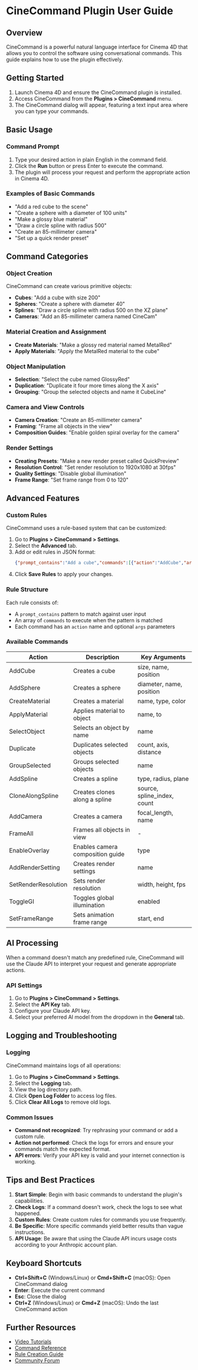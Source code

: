 # CineCommand Plugin User Guide

## Overview

CineCommand is a powerful natural language interface for Cinema 4D that allows you to control the software using conversational commands. This guide explains how to use the plugin effectively.

## Getting Started

1. Launch Cinema 4D and ensure the CineCommand plugin is installed.
2. Access CineCommand from the **Plugins > CineCommand** menu.
3. The CineCommand dialog will appear, featuring a text input area where you can type your commands.

## Basic Usage

### Command Prompt

1. Type your desired action in plain English in the command field.
2. Click the **Run** button or press Enter to execute the command.
3. The plugin will process your request and perform the appropriate action in Cinema 4D.

### Examples of Basic Commands

- "Add a red cube to the scene"
- "Create a sphere with a diameter of 100 units"
- "Make a glossy blue material"
- "Draw a circle spline with radius 500"
- "Create an 85-millimeter camera"
- "Set up a quick render preset"

## Command Categories

### Object Creation

CineCommand can create various primitive objects:

- **Cubes**: "Add a cube with size 200"
- **Spheres**: "Create a sphere with diameter 40"
- **Splines**: "Draw a circle spline with radius 500 on the XZ plane"
- **Cameras**: "Add an 85-millimeter camera named CineCam"

### Material Creation and Assignment

- **Create Materials**: "Make a glossy red material named MetalRed"
- **Apply Materials**: "Apply the MetalRed material to the cube"

### Object Manipulation

- **Selection**: "Select the cube named GlossyRed"
- **Duplication**: "Duplicate it four more times along the X axis"
- **Grouping**: "Group the selected objects and name it CubeLine"

### Camera and View Controls

- **Camera Creation**: "Create an 85-millimeter camera"
- **Framing**: "Frame all objects in the view"
- **Composition Guides**: "Enable golden spiral overlay for the camera"

### Render Settings

- **Creating Presets**: "Make a new render preset called QuickPreview"
- **Resolution Control**: "Set render resolution to 1920x1080 at 30fps"
- **Quality Settings**: "Disable global illumination"
- **Frame Range**: "Set frame range from 0 to 120"

## Advanced Features

### Custom Rules

CineCommand uses a rule-based system that can be customized:

1. Go to **Plugins > CineCommand > Settings**.
2. Select the **Advanced** tab.
3. Add or edit rules in JSON format:
   ```json
   {"prompt_contains":"Add a cube","commands":[{"action":"AddCube","args":{"size":200,"name":"GlossyRed","position":[0,0,0]}},{"action":"CreateMaterial","args":{"name":"GlossyRed","type":"glossy","color":[1,0,0]}}]}
   ```
4. Click **Save Rules** to apply your changes.

### Rule Structure

Each rule consists of:
- A `prompt_contains` pattern to match against user input
- An array of `commands` to execute when the pattern is matched
- Each command has an `action` name and optional `args` parameters

### Available Commands

| Action | Description | Key Arguments |
|--------|-------------|--------------|
| AddCube | Creates a cube | size, name, position |
| AddSphere | Creates a sphere | diameter, name, position |
| CreateMaterial | Creates a material | name, type, color |
| ApplyMaterial | Applies material to object | name, to |
| SelectObject | Selects an object by name | name |
| Duplicate | Duplicates selected objects | count, axis, distance |
| GroupSelected | Groups selected objects | name |
| AddSpline | Creates a spline | type, radius, plane |
| CloneAlongSpline | Creates clones along a spline | source, spline_index, count |
| AddCamera | Creates a camera | focal_length, name |
| FrameAll | Frames all objects in view | - |
| EnableOverlay | Enables camera composition guide | type |
| AddRenderSetting | Creates render settings | name |
| SetRenderResolution | Sets render resolution | width, height, fps |
| ToggleGI | Toggles global illumination | enabled |
| SetFrameRange | Sets animation frame range | start, end |

## AI Processing

When a command doesn't match any predefined rule, CineCommand will use the Claude API to interpret your request and generate appropriate actions.

### API Settings

1. Go to **Plugins > CineCommand > Settings**.
2. Select the **API Key** tab.
3. Configure your Claude API key.
4. Select your preferred AI model from the dropdown in the **General** tab.

## Logging and Troubleshooting

### Logging

CineCommand maintains logs of all operations:

1. Go to **Plugins > CineCommand > Settings**.
2. Select the **Logging** tab.
3. View the log directory path.
4. Click **Open Log Folder** to access log files.
5. Click **Clear All Logs** to remove old logs.

### Common Issues

- **Command not recognized**: Try rephrasing your command or add a custom rule.
- **Action not performed**: Check the logs for errors and ensure your commands match the expected format.
- **API errors**: Verify your API key is valid and your internet connection is working.

## Tips and Best Practices

1. **Start Simple**: Begin with basic commands to understand the plugin's capabilities.
2. **Check Logs**: If a command doesn't work, check the logs to see what happened.
3. **Custom Rules**: Create custom rules for commands you use frequently.
4. **Be Specific**: More specific commands yield better results than vague instructions.
5. **API Usage**: Be aware that using the Claude API incurs usage costs according to your Anthropic account plan.

## Keyboard Shortcuts

- **Ctrl+Shift+C** (Windows/Linux) or **Cmd+Shift+C** (macOS): Open CineCommand dialog
- **Enter**: Execute the current command
- **Esc**: Close the dialog
- **Ctrl+Z** (Windows/Linux) or **Cmd+Z** (macOS): Undo the last CineCommand action

## Further Resources

- [Video Tutorials](https://cinecommand.example.com/tutorials)
- [Command Reference](https://cinecommand.example.com/commands)
- [Rule Creation Guide](https://cinecommand.example.com/rules)
- [Community Forum](https://forum.cinecommand.example.com)